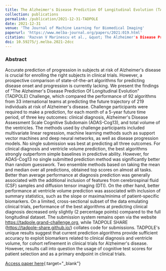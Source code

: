 ```yaml
---
title: The Alzheimer's Disease Prediction Of Longitudinal Evolution (TADPOLE) Challenge&#58; Results after 1 Year Follow-up
collection: publications
permalink: /publication/2021-12-31-TADPOLE
date: 2021-12-31
venue: 'The Journal of Machine Learning for Biomedical Imaging'
paperurl: 'https://www.melba-journal.org/papers/2021:019.html'
citation: 'Razvan V Marinescu et al., &quot; The Alzheimer's Disease Prediction Of Longitudinal Evolution (TADPOLE) Challenge&#58; Results after 1 Year Follow-up.&quot; The Journal of Machine Learning for Biomedical Imaging, 2021.'
doi: 10.59275/j.melba.2021-2dcc
---
```


### Abstract

Accurate prediction of progression in subjects at risk of Alzheimer's disease is crucial for enrolling the right subjects in clinical trials. However, a prospective comparison of state-of-the-art algorithms for predicting disease onset and progression is currently lacking. We present the findings of "The Alzheimer's Disease Prediction Of Longitudinal Evolution" (TADPOLE) Challenge, which compared the performance of 92 algorithms from 33 international teams at predicting the future trajectory of 219 individuals at risk of Alzheimer's disease. Challenge participants were required to make a prediction, for each month of a 5-year future time period, of three key outcomes: clinical diagnosis, Alzheimer's Disease Assessment Scale Cognitive Subdomain (ADAS-Cog13), and total volume of the ventricles. The methods used by challenge participants included multivariate linear regression, machine learning methods such as support vector machines and deep neural networks, as well as disease progression models. No single submission was best at predicting all three outcomes. For clinical diagnosis and ventricle volume prediction, the best algorithms strongly outperform simple baselines in predictive ability. However, for ADAS-Cog13 no single submitted prediction method was significantly better than random guesswork. Two ensemble methods based on taking the mean and median over all predictions, obtained top scores on almost all tasks. Better than average performance at diagnosis prediction was generally associated with the additional inclusion of features from cerebrospinal fluid (CSF) samples and diffusion tensor imaging (DTI). On the other hand, better performance at ventricle volume prediction was associated with inclusion of summary statistics, such as the slope or maxima/minima of patient-specific biomarkers. On a limited, cross-sectional subset of the data emulating clinical trials, performance of the best algorithms at predicting clinical diagnosis decreased only slightly (2 percentage points) compared to the full longitudinal dataset. The submission system remains open via the website https://tadpole.grand-challenge.org, while TADPOLE SHARE (https://tadpole-share.github.io/) collates code for submissions. TADPOLE's unique results suggest that current prediction algorithms provide sufficient accuracy to exploit biomarkers related to clinical diagnosis and ventricle volume, for cohort refinement in clinical trials for Alzheimer's disease. However, results call into question the usage of cognitive test scores for patient selection and as a primary endpoint in clinical trials.

[Access paper here](https://www.melba-journal.org/papers/2021:019.html){:target="_blank"}